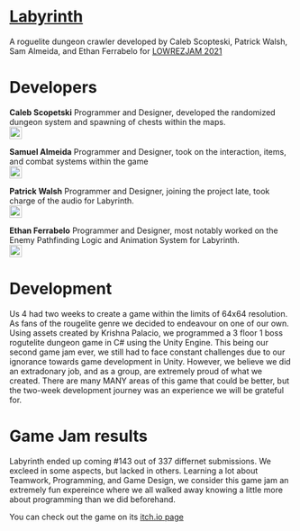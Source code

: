 # [Labyrinth][game]
A roguelite dungeon crawler developed by Caleb Scopteski, Patrick Walsh, Sam Almeida, and Ethan Ferrabelo for [LOWREZJAM 2021][lowrez]

# Developers

**Caleb Scopetski**
Programmer and Designer, developed the randomized dungeon system and spawning of chests within the maps. 
<br />
[<img width="22px" src="https://cdn-icons-png.flaticon.com/512/270/270798.png" />][calebgithub]

**Samuel Almeida**
Programmer and Designer, took on the interaction, items, and combat systems within the game
<br />
[<img width="22px" src="https://cdn-icons-png.flaticon.com/512/270/270798.png" />][samgithub]

**Patrick Walsh**
Programmer and Designer, joining the project late, took charge of the audio for Labyrinth. 
<br />
[<img width="22px" src="https://cdn-icons-png.flaticon.com/512/270/270798.png" />][patgithub]

**Ethan Ferrabelo**
Programmer and Designer, most notably worked on the Enemy Pathfinding Logic and Animation System for Labyrinth.
<br />
[<img width="22px" src="https://cdn-icons-png.flaticon.com/512/270/270798.png" />][ethangithub]

# Development
Us 4 had two weeks to create a game within the limits of 64x64 resolution. As fans of the rougelite genre we decided to endeavour on one of our own. Using assets created by Krishna Palacio, we programmed a 3 floor 1 boss rogutelite dungeon game in C# using the Unity Engine. This being our second game jam ever, we still had to face constant challenges due to our ignorance towards game development in Unity. However, we believe we did an extradonary job, and as a group, are extremely proud of what we created. There are many MANY areas of this game that could be better, but the two-week development journey was an experience we will be grateful for. 

# Game Jam results
Labyrinth ended up coming #143 out of 337 differnet submissions. We excleed in some aspects, but lacked in others. Learning a lot about Teamwork, Programming, and Game Design, we consider this game jam an extremely fun expereince where we all walked away knowing a little more about programming than we did beforehand. 

You can check out the game on its [itch.io page][game]


[game]: https://cscopetski.itch.io/labyrinth
[ethangithub]: https://github.com/eferrabelo1114
[samgithub]: https://github.com/Samalmeida1028
[patgithub]: https://github.com/pw42020
[calebgithub]: https://github.com/cscopetski
[lowrez]: https://itch.io/jam/lowrezjam-2021
